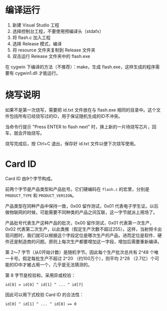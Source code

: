 # 编译运行

1. 新建 Visual Studio 工程
2. 选择控制台工程，不要使用预编译头（stdafx）
3. 将 flash.c 加入工程
4. 选择 Release 模式，编译
5. 将 resource 文件夹复制到 Release 文件夹
6. 双击运行 Release 文件夹中的 flash.exe

在 cygwin 下编译的方法（不推荐）：make，生成 flash.exe，这样生成的程序需要有 cygwin1.dll 才能运行。

# 烧写说明

如果不是第一次烧写，需要把 id.txt 文件放在与 flash.exe 相同的目录中。这个文件包括所有已经烧写过的ID，用于保证随机生成的ID不冲突。

当命令行提示 "Press ENTER to flash next" 时，换上新的一片待烧写芯片，回车，就会开始烧写。

烧写完成后，按 Ctrl+C 退出，保存好 id.txt 文件以便下次烧写使用。

# Card ID

Card ID 由9个字节构成。

前两个字节是产品类型和产品批号。它们硬编码在 ```flash.c``` 的宏里，分别是 ```PRODUCT_TYPE``` 和 ```PRODUCT_VERSION```。

产品类型在同种产品中保持一致，0x00 留作测试，0x01 代表电子学生证。以后做物联网的时候，可能需要不同种类的产品之间互联，这一字节就派上用场了。

产品批号代表生产这种产品的批次，0x00 留作测试，0x01 代表第一次生产，0x02 代表第二次生产，以此类推（假定生产次数不超过255）。这样，当射频卡出现问题时，我们就可以根据这个字段定位是哪次生产的产品，进而定位是软件、硬件还是制造商的问题。原则上每次生产都要增加这一字段，增加后需要重新编译。

第 2～7 字节（从0开始计数）是随机字节。因此每个生产批次总共有 2^48 个唯一卡号。假定每批生产不超过 2^20 （约100万个），则平均 2^28 （2.7亿）个可能的ID中才被占用一个，几乎是无法猜测的。

第 8 字节是校验和，采用异或校验：

```id[8] = id[0] ^ id[1] ^ ... ^ id[7]```

因此可以用下式校验 Card ID 的合法性：

```id[0] ^ id[1] ^ ... ^ id[8] == 0```

